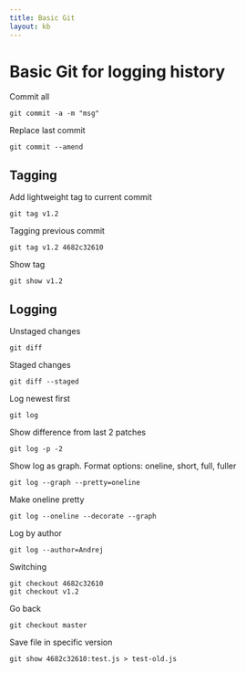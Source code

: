 ```yaml
---
title: Basic Git
layout: kb
---
```


Basic Git for logging history
=============================

Commit all

	git commit -a -m "msg"

Replace last commit

	git commit --amend

Tagging
-------
Add lightweight tag to current commit

	git tag v1.2

Tagging previous commit

	git tag v1.2 4682c32610

Show tag
	
	git show v1.2

Logging
-------
Unstaged changes

	git diff

Staged changes

	git diff --staged

Log newest first

	git log

Show difference from last 2 patches

	git log -p -2

Show log as graph. Format options: oneline, short, full, fuller

	git log --graph --pretty=oneline

Make oneline pretty

	git log --oneline --decorate --graph

Log by author

	git log --author=Andrej

Switching

	git checkout 4682c32610
	git checkout v1.2

Go back

	git checkout master

Save file in specific version

	git show 4682c32610:test.js > test-old.js
